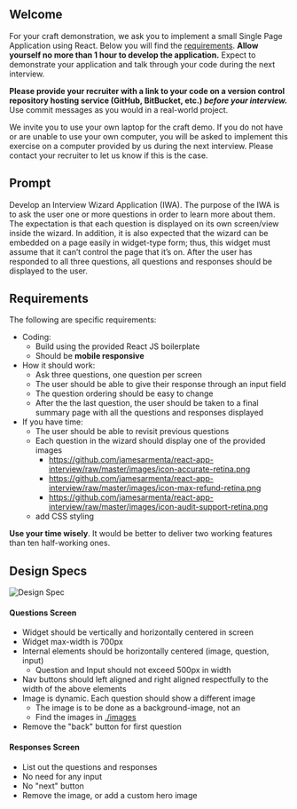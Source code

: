 ## Welcome

For your craft demonstration, we ask you to implement a small Single Page Application using React. Below you will find the [requirements](#requirements). **Allow yourself no more than 1 hour to develop the application.** Expect to demonstrate your application and talk through your code during the next interview.

**Please provide your recruiter with a link to your code on a version control repository hosting service (GitHub, BitBucket, etc.) _before your interview._** Use commit messages as you would in a real-world project.

We invite you to use your own laptop for the craft demo. If you do not have or are unable to use your own computer, you will be asked to implement this exercise on a computer provided by us during the next interview. Please contact your recruiter to let us know if this is the case.

## Prompt

Develop an Interview Wizard Application (IWA). The purpose of the IWA is to ask the user one or more questions in order to learn more about them. The expectation is that each question is displayed on its own screen/view inside the wizard. In addition, it is also expected that the wizard can be embedded on a page easily in widget-type form; thus, this widget must assume that it can’t control the page that it’s on. After the user has responded to all three questions, all questions and responses should be displayed to the user.

## Requirements
The following are specific requirements:
  - Coding:
    - Build using the provided React JS boilerplate
    - Should be **mobile responsive**
  - How it should work:
    - Ask three questions, one question per screen
    - The user should be able to give their response through an input field
    - The question ordering should be easy to change
    - After the the last question, the user should be taken to a final summary page with all the questions and responses displayed
  - If you have time:
    - The user should be able to revisit previous questions
    - Each question in the wizard should display one of the provided images
      - https://github.com/jamesarmenta/react-app-interview/raw/master/images/icon-accurate-retina.png
      - https://github.com/jamesarmenta/react-app-interview/raw/master/images/icon-max-refund-retina.png
      - https://github.com/jamesarmenta/react-app-interview/raw/master/images/icon-audit-support-retina.png
    - add CSS styling

**Use your time wisely**. It would be better to deliver two working features than ten half-working ones.

## Design Specs

![Design Spec](https://i.imgur.com/USFzht7.png)

#### Questions Screen

- Widget should be vertically and horizontally centered in screen
- Widget max-width is 700px
- Internal elements should be horizontally centered (image, question, input)
  - Question and Input should not exceed 500px in width
- Nav buttons should left aligned and right aligned respectfully to the width of the above elements
- Image is dynamic. Each question should show a different image
  - The image is to be done as a background-image, not an <img />
  - Find the images in [./images](/images)
- Remove the "back" button for first question


#### Responses Screen

- List out the questions and responses
- No need for any input
- No "next" button
- Remove the image, or add a custom hero image
